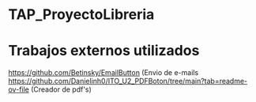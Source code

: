 # TAP_ProyectoLibreria

# Trabajos externos utilizados
https://github.com/Betinsky/EmailButton (Envio de e-mails
https://github.com/Danielinh0/ITO_U2_PDFBoton/tree/main?tab=readme-ov-file (Creador de pdf's)
